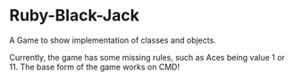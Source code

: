 # Ruby-Black-Jack
A Game to show implementation of classes and objects. 


Currently, the game has some missing rules, such as Aces being value 1 or 11. The base form of the game works on CMD!
